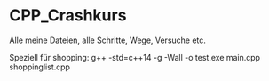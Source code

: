 # CPP_Crashkurs
Alle meine Dateien, alle Schritte, Wege, Versuche etc.

Speziell für shopping: g++ -std=c++14 -g -Wall -o test.exe main.cpp shoppinglist.cpp
